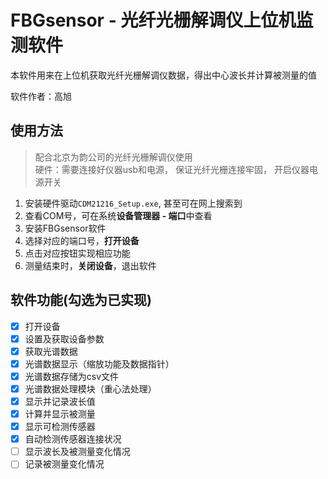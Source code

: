 # FBGsensor - 光纤光栅解调仪上位机监测软件

本软件用来在上位机获取光纤光栅解调仪数据，得出中心波长并计算被测量的值  

软件作者：高旭

## 使用方法

> 配合北京为韵公司的光纤光栅解调仪使用  
> 硬件：需要连接好仪器usb和电源， 保证光纤光栅连接牢固， 开启仪器电源开关

1. 安装硬件驱动`CDM21216_Setup.exe`, 甚至可在网上搜索到
2. 查看COM号，可在系统**设备管理器 - 端口**中查看
3. 安装FBGsensor软件
4. 选择对应的端口号，**打开设备**
5. 点击对应按钮实现相应功能
6. 测量结束时，**关闭设备**，退出软件

## 软件功能(勾选为已实现)

- [x] 打开设备
- [x] 设置及获取设备参数
- [x] 获取光谱数据
- [x] 光谱数据显示（缩放功能及数据指针）
- [x] 光谱数据存储为csv文件
- [x] 光谱数据处理模块（重心法处理）
- [x] 显示并记录波长值
- [x] 计算并显示被测量
- [x] 显示可检测传感器
- [x] 自动检测传感器连接状况
- [ ] 显示波长及被测量变化情况
- [ ] 记录被测量变化情况
